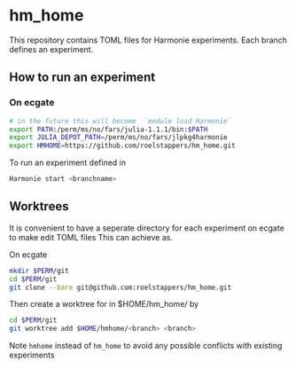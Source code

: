 # hm_home

This repository contains TOML files for Harmonie experiments. 
Each branch defines an experiment.

## How to run an experiment 
### On ecgate

```bash
# in the future this will become  `module load Harmonie`
export PATH:/perm/ms/no/fars/julia-1.1.1/bin:$PATH   
export JULIA_DEPOT_PATH=/perm/ms/no/fars/jlpkg4harmonie  
export HMHOME=https://github.com/roelstappers/hm_home.git
```

To run an experiment defined in <branchname> 

```bash
Harmonie start <branchname>
```

## Worktrees
It is convenient to have a seperate directory for each experiment on ecgate to make edit TOML files
This can achieve as.  

On ecgate  

```bash 
mkdir $PERM/git
cd $PERM/git
git clone --bare git@github.com:roelstappers/hm_home.git 
```

Then create a worktree for <branch> in  $HOME/hm_home/<branch> by

```bash
cd $PERM/git
git worktree add $HOME/hmhome/<branch> <branch>
```
Note `hmhome` instead of `hm_home` to avoid any possible conflicts with existing experiments

 





